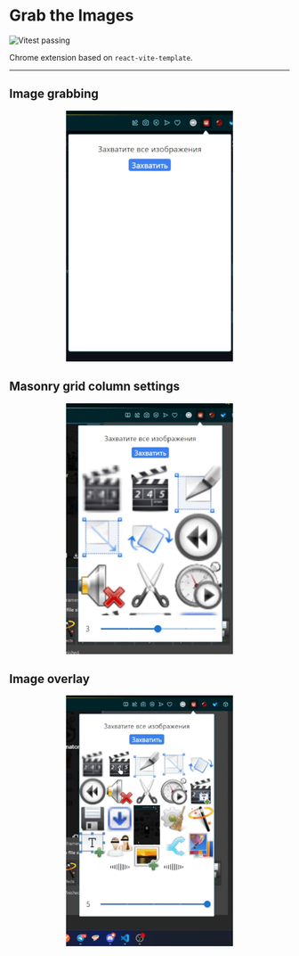 <style>
    img.preview {
        width: min(75%, 300px)
    }
</style>

# Grab the Images

<img src="https://github.com/XenoPOMP/image-grabber-extension/workflows/Testing/badge.svg" alt="Vitest passing" />

Chrome extension based on `react-vite-template`.

<hr>

## Image grabbing

<p align='center'>
<img class='preview' src='./.rvt/media/preview-1.gif'>
</p>

## Masonry grid column settings

<p align='center'>
<img class='preview' src='./.rvt/media/preview-5.gif'>
</p>

## Image overlay

<p align='center'>
<img class='preview' src='./.rvt/media/preview-4.gif'>
</p>